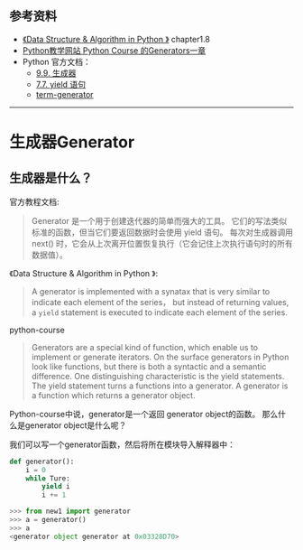 ## 参考资料
- [《Data Structure & Algorithm in Python 》](https://book.douban.com/subject/10607365/) chapter1.8 
- [Python教学网站 Python Course 的Generators一章](https://www.python-course.eu/python3_generators.php)
- Python 官方文档：
  - [9.9. 生成器](https://docs.python.org/zh-cn/3.7/tutorial/classes.html#generators)
  - [7.7. yield 语句](https://docs.python.org/zh-cn/3.7/reference/simple_stmts.html#the-yield-statement)
  - [term-generator](https://docs.python.org/zh-cn/3.7/glossary.html#term-generator)
  
-------------------------------
# 生成器Generator
## 生成器是什么？
官方教程文档:
> Generator 是一个用于创建迭代器的简单而强大的工具。 它们的写法类似标准的函数，但当它们要返回数据时会使用 yield 语句。 每次对生成器调用 next() 时，它会从上次离开位置恢复执行（它会记住上次执行语句时的所有数据值）。

《Data Structure & Algorithm in Python 》:
>  A generator is implemented with a synatax that is very similar to indicate each element of the series， but instead of returning values,
a `yield` statement is executed to indicate each element of the series.

python-course
> Generators are a special kind of function, which enable us to implement or generate iterators. On the surface generators in Python look like functions, but there is both a syntactic and a semantic difference. One distinguishing characteristic is the yield statements. The yield statement turns a functions into a generator. A generator is a function which returns a generator object.

Python-course中说，generator是一个返回 generator object的函数。
那么什么是generator object是什么呢？

我们可以写一个generator函数，然后将所在模块导入解释器中：
```python
def generator():
	i = 0
	while Ture:
		yield i
		i += 1
```

```Python
>>> from new1 import generator
>>> a = generator()
>>> a
<generator object generator at 0x03328D70>
```
